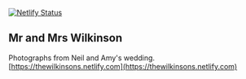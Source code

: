 [![Netlify Status](https://api.netlify.com/api/v1/badges/9d4cacd3-d1dc-4b9a-aa21-c8f8b6eb0ec4/deploy-status)](https://app.netlify.com/sites/thewilkinsons/deploys)

## Mr and Mrs Wilkinson

Photographs from Neil and Amy's wedding.
[https://thewilkinsons.netlify.com](https://thewilkinsons.netlify.com)